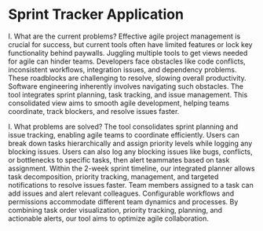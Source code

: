 ﻿# Sprint Tracker Application

I. What are the current problems? 
Effective agile project management is crucial for success, but current tools often have limited features or lock key functionality behind paywalls. Juggling multiple tools to get views needed for agile can hinder teams. Developers face obstacles like code conflicts, inconsistent workflows, integration issues, and dependency problems. These roadblocks are challenging to resolve, slowing overall productivity. Software engineering inherently involves navigating such obstacles. The tool integrates sprint planning, task tracking, and issue management. This consolidated view aims to smooth agile development, helping teams coordinate, track blockers, and resolve issues faster.

I. What problems are solved? 
The tool consolidates sprint planning and issue tracking, enabling agile teams to coordinate efficiently. Users can break down tasks hierarchically and assign priority levels while logging any blocking issues. Users can also log any blocking issues like bugs, conflicts, or bottlenecks to specific tasks, then alert teammates based on task assignment. Within the 2-week sprint timeline, our integrated planner allows task decomposition, priority tracking, management, and targeted notifications to resolve issues faster. Team members assigned to a task can add issues and alert relevant colleagues. Configurable workflows and permissions accommodate different team dynamics and processes. By combining task order visualization, priority tracking, planning, and actionable alerts, our tool aims to optimize agile collaboration.
